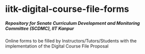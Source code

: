 # iitk-digital-course-file-forms

##### Repository for Senate Curriculum Development and Monitoring Committee (SCDMC), IIT Kanpur  
Online forms to be filled by Instructors/Tutors/Students with the implementation of the Digital Course File Proposal
